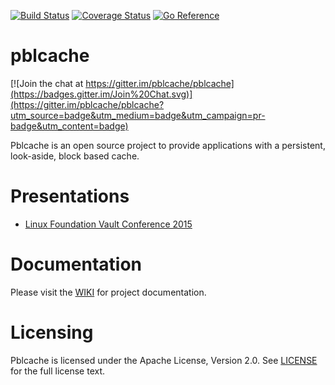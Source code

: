 [![Build Status](https://travis-ci.org/pblcache/pblcache.svg?branch=master)](https://travis-ci.org/pblcache/pblcache)
[![Coverage Status](https://coveralls.io/repos/pblcache/pblcache/badge.svg?branch=master)](https://coveralls.io/r/pblcache/pblcache?branch=master)
[![Go Reference](https://godoc.org/github.com/pblcache/pblcache?status.png)](https://godoc.org/github.com/pblcache/pblcache)

# pblcache

[![Join the chat at https://gitter.im/pblcache/pblcache](https://badges.gitter.im/Join%20Chat.svg)](https://gitter.im/pblcache/pblcache?utm_source=badge&utm_medium=badge&utm_campaign=pr-badge&utm_content=badge)

Pblcache is an open source project to provide applications with a persistent, look-aside, block based cache.

# Presentations
* [Linux Foundation Vault Conference 2015](http://redhat.slides.com/lpabon/deck-4)

# Documentation
Please visit the [WIKI](https://github.com/pblcache/pblcache/wiki) for project documentation.

# Licensing
Pblcache is licensed under the Apache License, Version 2.0.  See [LICENSE](https://github.com/pblcache/pblcache/blob/master/LICENSE) for the full license text.
